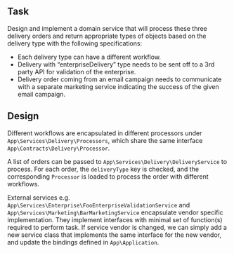 ## Task
Design and implement a domain service that will process these three delivery orders and return appropriate types of objects based on the delivery type with
the following specifications:
* Each delivery type can have a different workflow.
* Delivery with “enterpriseDelivery” type needs to be sent off to a 3rd party API
for validation of the enterprise.
* Delivery order coming from an email campaign needs to communicate with a
separate marketing service indicating the success of the given email campaign.

## Design
Different workflows are encapsulated in different processors under `App\Services\Delivery\Processors`, which share the same interface `App\Contracts\Delivery\Processor`.

A list of orders can be passed to `App\Services\Delivery\DeliveryService` to process. For each order, the `deliveryType` key is checked, and the corresponding `Processor` is loaded to process the order with different workflows.

External services e.g. `App\Services\Enterprise\FooEnterpriseValidationService` and `App\Services\Marketing\BarMarketingService`  encapsulate vendor specific implementation. They implement interfaces with minimal set of function(s) required to perform task. If service vendor is changed, we can simply add a new service class that implements the same interface for the new vendor, and update the bindings defined in `App\Application`.